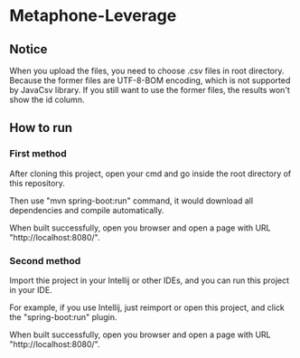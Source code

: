 # Metaphone-Leverage

## Notice
When you upload the files, you need to choose .csv files in root directory. Because the former files are UTF-8-BOM encoding, which is not supported by JavaCsv library. If you still want to use the former files, the results won't show the id column. 


## How to run
### First method
After cloning this project, open your cmd and go inside the root directory of this repository. 

Then use "mvn spring-boot:run" command, it would download all dependencies and compile automatically.

When built successfully, open you browser and open a page with URL "http://localhost:8080/".

### Second method
Import thie project in your Intellij or other IDEs, and you can run this project in your IDE. 

For example, if you use Intellij, just reimport or open this project, and click the "spring-boot:run" plugin.

When built successfully, open you browser and open a page with URL "http://localhost:8080/".
